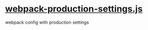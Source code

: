 

<!-- Start webpack-production-settings.js -->

# [webpack-production-settings.js](webpack-production-settings.js)

webpack config with production settings

<!-- End webpack-production-settings.js -->

